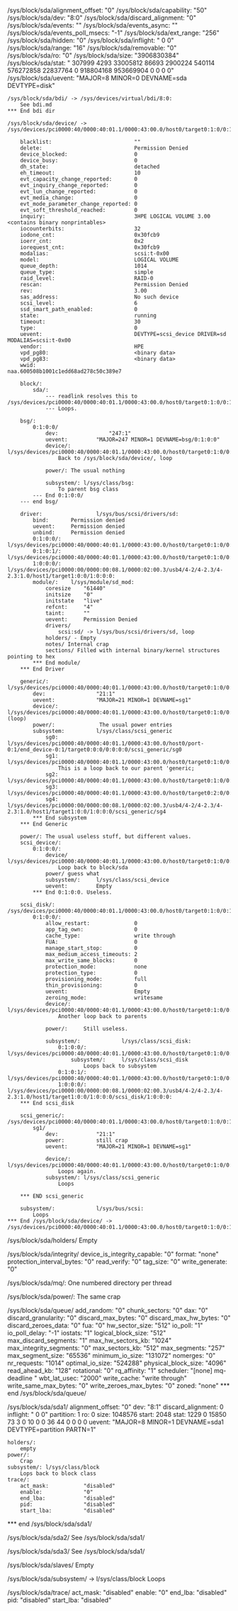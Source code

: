 /sys/block/sda/alignment_offset:    "0"
/sys/block/sda/capability:          "50"
/sys/block/sda/dev:                 "8:0"
/sys/block/sda/discard_alignment:   "0"
/sys/block/sda/events:              ""
/sys/block/sda/events_async:        ""
/sys/block/sda/events_poll_msecs:   "-1"
/sys/block/sda/ext_range:           "256"
/sys/block/sda/hidden:              "0"
/sys/block/sda/inflight:            " 0 0"
/sys/block/sda/range:               "16"
/sys/block/sda/removable:           "0"
/sys/block/sda/ro:                  "0"
/sys/block/sda/size:                "3906830384"
/sys/block/sda/stat:                " 307999 4293 33005812 86693 2900224 540114 576272858 22837764 0 918804168 953669904 0 0 0 0"
/sys/block/sda/uevent:              "MAJOR=8 MINOR=0 DEVNAME=sda DEVTYPE=disk"

    /sys/block/sda/bdi/ -> /sys/devices/virtual/bdi/8:0:
        See bdi.md
    *** End bdi dir

    /sys/block/sda/device/ -> /sys/devices/pci0000:40/0000:40:01.1/0000:43:00.0/host0/target0:1:0/0:1:0:0:

        blacklist:                          ""
        delete:                             Permission Denied
        device_blocked:                     0
        device_busy:                        0
        dh_state:                           detached
        eh_timeout:                         10
        evt_capacity_change_reported:       0
        evt_inquiry_change_reported:        0
        evt_lun_change_reported:            0
        evt_media_change:                   0
        evt_mode_parameter_change_reported: 0
        evt_soft_threshold_reached:         0
        inquiry:	                        3HPE LOGICAL VOLUME 3.00 <contains binary nonprintables>
        iocounterbits:                      32
        iodone_cnt:                         0x30fcb9
        ioerr_cnt:                          0x2
        iorequest_cnt:                      0x30fcb9
        modalias:                           scsi:t-0x00
        model:                              LOGICAL VOLUME
        queue_depth:                        1014
        queue_type:                         simple
        raid_level:                         RAID-0
        rescan:                             Permission Denied
        rev:                                3.00
        sas_address:                        No such device
        scsi_level:                         6
        ssd_smart_path_enabled:             0
        state:                              running
        timeout:                            30
        type:                               0
        uevent:                             DEVTYPE=scsi_device DRIVER=sd MODALIAS=scsi:t-0x00
        vendor:                             HPE
        vpd_pg80:                           <binary data>
        vpd_pg83:                           <binary data>
        wwid:                               naa.600508b1001c1edd68ad278c50c389e7

        block/:
            sda/:
                --- readlink resolves this to /sys/devices/pci0000:40/0000:40:01.1/0000:43:00.0/host0/target0:1:0/0:1:0:0/block/sda
                --- Loops.

        bsg/:
            0:1:0:0/
                dev:                "247:1"
                uevent:         "MAJOR=247 MINOR=1 DEVNAME=bsg/0:1:0:0"
                device/:	l/sys/devices/pci0000:40/0000:40:01.1/0000:43:00.0/host0/target0:1:0/0:1:0:0:
                    Back to /sys/block/sda/device/, loop

                power/: The usual nothing

                subsystem/:	l/sys/class/bsg:
                    To parent bsg class
            --- End 0:1:0:0/
        --- end bsg/

        driver:	                l/sys/bus/scsi/drivers/sd:
            bind:       Permission denied
            uevent:     Permission denied
            unbind:     Permission denied
            0:1:0:0/:	l/sys/devices/pci0000:40/0000:40:01.1/0000:43:00.0/host0/target0:1:0/0:1:0:0:
            0:1:0:1/:	l/sys/devices/pci0000:40/0000:40:01.1/0000:43:00.0/host0/target0:1:0/0:1:0:1:
            1:0:0:0/:	l/sys/devices/pci0000:00/0000:00:08.1/0000:02:00.3/usb4/4-2/4-2.3/4-2.3:1.0/host1/target1:0:0/1:0:0:0:
            module/:	l/sys/module/sd_mod:
                coresize    "61440"
                initsize    "0"
                initstate   "live"
                refcnt:     "4"
                taint:      ""
                uevent:     Permission Denied
                drivers/
                    scsi:sd/ -> l/sys/bus/scsi/drivers/sd, loop
                holders/ - Empty
                notes/ Internal crap
                sections/ Filled with internal binary/kernel structures pointing to hex
            *** End module/
        *** End Driver

        generic/:	            l/sys/devices/pci0000:40/0000:40:01.1/0000:43:00.0/host0/target0:1:0/0:1:0:0/scsi_generic/sg1
            dev:                "21:1"
            uevent:             "MAJOR=21 MINOR=1 DEVNAME=sg1"
            device/:            l/sys/devices/pci0000:40/0000:40:01.1/0000:43:00.0/host0/target0:1:0/0:1:0:0 (loop)
            power/:              The usual power entries
            subsystem:          l/sys/class/scsi_generic
                sg0:	 l/sys/devices/pci0000:40/0000:40:01.1/0000:43:00.0/host0/port-0:1/end_device-0:1/target0:0:0/0:0:0:0/scsi_generic/sg0
                sg1:	 l/sys/devices/pci0000:40/0000:40:01.1/0000:43:00.0/host0/target0:1:0/0:1:0:0/scsi_generic/sg1
                    This is a loop back to our parent 'generic;
                sg2:	 l/sys/devices/pci0000:40/0000:40:01.1/0000:43:00.0/host0/target0:1:0/0:1:0:1/scsi_generic/sg2
                sg3:	 l/sys/devices/pci0000:40/0000:40:01.1/0000:43:00.0/host0/target0:2:0/0:2:0:0/scsi_generic/sg3
                sg4:	 l/sys/devices/pci0000:00/0000:00:08.1/0000:02:00.3/usb4/4-2/4-2.3/4-2.3:1.0/host1/target1:0:0/1:0:0:0/scsi_generic/sg4
            *** End subsystem
        *** End Generic

        power/: The usual useless stuff, but different values.
        scsi_device/:
            0:1:0:0/:
                device/         l/sys/devices/pci0000:40/0000:40:01.1/0000:43:00.0/host0/target0:1:0/0:1:0:0
                    Loop back to block/sda
                power/ guess what
                subsystem/:     l/sys/class/scsi_device
                uevent:         Empty
            *** End 0:1:0:0. Useless.

        scsi_disk/:	            /sys/devices/pci0000:40/0000:40:01.1/0000:43:00.0/host0/target0:1:0/0:1:0:0/scsi_disk:
            0:1:0:0/:
                allow_restart:              0
                app_tag_own:                0
                cache_type:	                write through
                FUA:                        0
                manage_start_stop:          0
                max_medium_access_timeouts: 2
                max_write_same_blocks:      0
                protection_mode:            none
                protection_type:	        0
                provisioning_mode:	        full
                thin_provisioning:	        0
                uevent:                     Empty
                zeroing_mode:               writesame
                device/:                    l/sys/devices/pci0000:40/0000:40:01.1/0000:43:00.0/host0/target0:1:0/0:1:0:0:
                    Another loop back to parents

                power/:     Still useless.

                subsystem/:	            l/sys/class/scsi_disk:
                    0:1:0:0/:	        l/sys/devices/pci0000:40/0000:40:01.1/0000:43:00.0/host0/target0:1:0/0:1:0:0/scsi_disk/0:1:0:0
                        subsystem/:     l/sys/class/scsi_disk
                            Loops back to subsystem
                    0:1:0:1/:	    l/sys/devices/pci0000:40/0000:40:01.1/0000:43:00.0/host0/target0:1:0/0:1:0:1/scsi_disk/0:1:0:1:
                    1:0:0:0/:	    l/sys/devices/pci0000:00/0000:00:08.1/0000:02:00.3/usb4/4-2/4-2.3/4-2.3:1.0/host1/target1:0:0/1:0:0:0/scsi_disk/1:0:0:0:
        *** End scsi_disk

        scsi_generic/:	        /sys/devices/pci0000:40/0000:40:01.1/0000:43:00.0/host0/target0:1:0/0:1:0:0/scsi_generic:
            sg1/
                dev:            "21:1"
                power:	        still crap
                uevent:         "MAJOR=21 MINOR=1 DEVNAME=sg1"

                device/:	l/sys/devices/pci0000:40/0000:40:01.1/0000:43:00.0/host0/target0:1:0/0:1:0:0:
                    Loops again.
                subsystem/:	l/sys/class/scsi_generic
                    Loops

        *** END scsi_generic

        subsystem/:             l/sys/bus/scsi:
            Loops
    *** End /sys/block/sda/device/ -> /sys/devices/pci0000:40/0000:40:01.1/0000:43:00.0/host0/target0:1:0/0:1:0:0:


/sys/block/sda/holders/
    Empty

/sys/block/sda/integrity/
    device_is_integrity_capable:	 "0"
    format:	                        "none"
    protection_interval_bytes:	    "0"
    read_verify:	                "0"
    tag_size:	                    "0"
    write_generate:	                "0"

/sys/block/sda/mq/:
    One numbered directory per thread

/sys/block/sda/power/:
    The same crap

/sys/block/sda/queue/
    add_random:             "0"
    chunk_sectors:          "0"
    dax:                    "0"
    discard_granularity:    "0"
    discard_max_bytes:      "0"
    discard_max_hw_bytes:   "0"
    discard_zeroes_data:    "0"
    fua:                    "0"
    hw_sector_size:         "512"
    io_poll:                "1"
    io_poll_delay:          "-1"
    iostats:                "1"
    logical_block_size:     "512"
    max_discard_segments:   "1"
    max_hw_sectors_kb:      "1024"
    max_integrity_segments: "0"
    max_sectors_kb:         "512"
    max_segments:           "257"
    max_segment_size:       "65536"
    minimum_io_size:        "131072"
    nomerges:               "0"
    nr_requests:            "1014"
    optimal_io_size:        "524288"
    physical_block_size:    "4096"
    read_ahead_kb:          "128"
    rotational:             "0"
    rq_affinity:            "1"
    scheduler:              "[none] mq-deadline "
    wbt_lat_usec:           "2000"
    write_cache:            "write through"
    write_same_max_bytes:   "0"
    write_zeroes_max_bytes: "0"
    zoned:                  "none"
*** end /sys/block/sda/queue/

/sys/block/sda/sda1/
    alignment_offset:	"0"
    dev:                "8:1"
    discard_alignment:  0
    inflight:           " 0 0"
    partition:          1
    ro:                 0
    size:               1048576
    start:              2048
    stat:               1229 0 15850 73 3 0 10 0 0 36 44 0 0 0 0
    uevent:	"MAJOR=8 MINOR=1 DEVNAME=sda1 DEVTYPE=partition PARTN=1"

    holders/:
        empty
    power/:
        Crap
    subsystem/:	l/sys/class/block
        Lops back to block class
    trace/:
        act_mask:           "disabled"
        enable:             "0"
        end_lba:            "disabled"
        pid:                "disabled"
        start_lba:          "disabled"
*** end /sys/block/sda/sda1/

/sys/block/sda/sda2/
    See /sys/block/sda/sda1/

/sys/block/sda/sda3/
    See /sys/block/sda/sda1/

/sys/block/sda/slaves/
    Empty

/sys/block/sda/subsystem/ -> l/sys/class/block
    Loops

/sys/block/sda/trace/
    act_mask:   "disabled"
    enable:     "0"
    end_lba:    "disabled"
    pid:        "disabled"
    start_lba:  "disabled"
